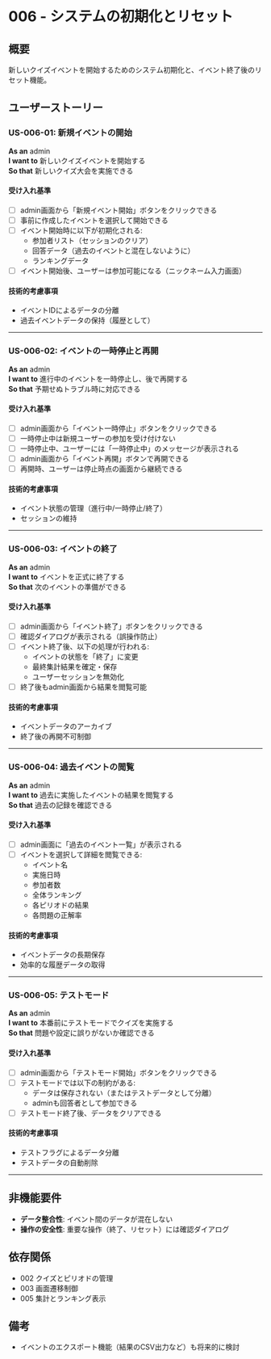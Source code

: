 # 006 - システムの初期化とリセット

## 概要
新しいクイズイベントを開始するためのシステム初期化と、イベント終了後のリセット機能。

## ユーザーストーリー

### US-006-01: 新規イベントの開始
**As an** admin  
**I want to** 新しいクイズイベントを開始する  
**So that** 新しいクイズ大会を実施できる

#### 受け入れ基準
- [ ] admin画面から「新規イベント開始」ボタンをクリックできる
- [ ] 事前に作成したイベントを選択して開始できる
- [ ] イベント開始時に以下が初期化される:
  - 参加者リスト（セッションのクリア）
  - 回答データ（過去のイベントと混在しないように）
  - ランキングデータ
- [ ] イベント開始後、ユーザーは参加可能になる（ニックネーム入力画面）

#### 技術的考慮事項
- イベントIDによるデータの分離
- 過去イベントデータの保持（履歴として）

---

### US-006-02: イベントの一時停止と再開
**As an** admin  
**I want to** 進行中のイベントを一時停止し、後で再開する  
**So that** 予期せぬトラブル時に対応できる

#### 受け入れ基準
- [ ] admin画面から「イベント一時停止」ボタンをクリックできる
- [ ] 一時停止中は新規ユーザーの参加を受け付けない
- [ ] 一時停止中、ユーザーには「一時停止中」のメッセージが表示される
- [ ] admin画面から「イベント再開」ボタンで再開できる
- [ ] 再開時、ユーザーは停止時点の画面から継続できる

#### 技術的考慮事項
- イベント状態の管理（進行中/一時停止/終了）
- セッションの維持

---

### US-006-03: イベントの終了
**As an** admin  
**I want to** イベントを正式に終了する  
**So that** 次のイベントの準備ができる

#### 受け入れ基準
- [ ] admin画面から「イベント終了」ボタンをクリックできる
- [ ] 確認ダイアログが表示される（誤操作防止）
- [ ] イベント終了後、以下の処理が行われる:
  - イベントの状態を「終了」に変更
  - 最終集計結果を確定・保存
  - ユーザーセッションを無効化
- [ ] 終了後もadmin画面から結果を閲覧可能

#### 技術的考慮事項
- イベントデータのアーカイブ
- 終了後の再開不可制御

---

### US-006-04: 過去イベントの閲覧
**As an** admin  
**I want to** 過去に実施したイベントの結果を閲覧する  
**So that** 過去の記録を確認できる

#### 受け入れ基準
- [ ] admin画面に「過去のイベント一覧」が表示される
- [ ] イベントを選択して詳細を閲覧できる:
  - イベント名
  - 実施日時
  - 参加者数
  - 全体ランキング
  - 各ピリオドの結果
  - 各問題の正解率

#### 技術的考慮事項
- イベントデータの長期保存
- 効率的な履歴データの取得

---

### US-006-05: テストモード
**As an** admin  
**I want to** 本番前にテストモードでクイズを実施する  
**So that** 問題や設定に誤りがないか確認できる

#### 受け入れ基準
- [ ] admin画面から「テストモード開始」ボタンをクリックできる
- [ ] テストモードでは以下の制約がある:
  - データは保存されない（またはテストデータとして分離）
  - adminも回答者として参加できる
- [ ] テストモード終了後、データをクリアできる

#### 技術的考慮事項
- テストフラグによるデータ分離
- テストデータの自動削除

---

## 非機能要件
- **データ整合性**: イベント間のデータが混在しない
- **操作の安全性**: 重要な操作（終了、リセット）には確認ダイアログ

## 依存関係
- 002 クイズとピリオドの管理
- 003 画面遷移制御
- 005 集計とランキング表示

## 備考
- イベントのエクスポート機能（結果のCSV出力など）も将来的に検討
